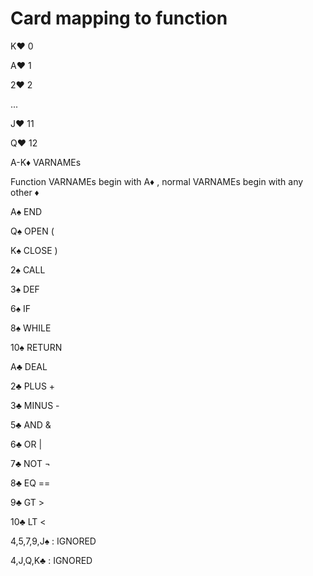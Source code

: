 # Card mapping to function

K♥ 0

A♥ 1

2♥ 2

...

J♥ 11

Q♥ 12



A-K♦ VARNAMEs

Function VARNAMEs begin with A♦ , normal VARNAMEs begin with any other ♦



A♠ END

Q♠ OPEN (

K♠ CLOSE )



2♠ CALL

3♠ DEF

6♠ IF

8♠ WHILE

10♠ RETURN



A♣ DEAL

2♣ PLUS +

3♣ MINUS -

5♣ AND & 

6♣ OR |

7♣ NOT ¬

8♣ EQ ==

9♣ GT >

10♣ LT <



4,5,7,9,J♠ : IGNORED

4,J,Q,K♣ : IGNORED
